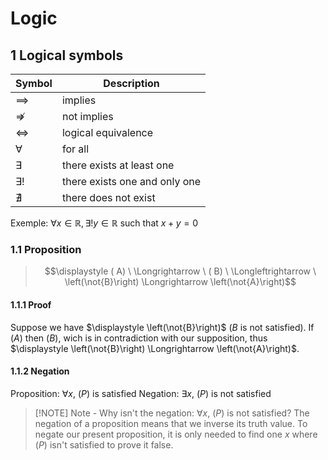 # Logic

## 1 Logical symbols

| Symbol                | Description         |
| --------------------- | ------------------- |
| $\implies$            | implies             |
| $\nRightarrow$        | not implies         |
| $\Longleftrightarrow$ | logical equivalence |
| $\forall$             | for all             |
| $\exists$             |         there exists at least one            |
| $\exists!$            |  there exists one and only one                 |
| $\nexists$                      |    there does not exist                 |

Exemple: $\forall x \in \mathbb{R}, \exists! y \in \mathbb{R} \text{ such that } x+y=0$

### 1.1 Proposition

>$$\displaystyle ( A) \ \Longrightarrow \ ( B) \ \Longleftrightarrow \ \left(\not{B}\right) \Longrightarrow \left(\not{A}\right)$$

#### 1.1.1 Proof

Suppose we have $\displaystyle \left(\not{B}\right)$ ($\displaystyle B$ is not satisfied). If $\displaystyle ( A)$ then $\displaystyle ( B)$, wich is in contradiction with our supposition, thus $\displaystyle \left(\not{B}\right) \Longrightarrow \left(\not{A}\right)$.

#### 1.1.2 Negation

Proposition: $\displaystyle \forall x,\ ( P)$ is satisfied 
Negation: $\displaystyle \exists x,\ ( P)$ is not satisfied

> [!NOTE] Note - Why isn't the negation: $\displaystyle \forall x,\ ( P)$ is not satisfied?
> The negation of a proposition means that we inverse its truth value. To negate our present proposition, it is only needed to find one $\displaystyle x$ where $\displaystyle ( P)$ isn't satisfied to prove it false.



